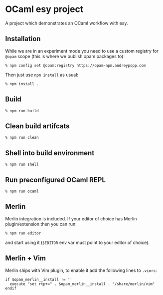 # OCaml esy project

A project which demonstrates an OCaml workflow with esy.

## Installation

While we are in an experiment mode you need to use a custom registry for `@opam`
scope (this is where we publish opam packages to):

    % npm config set @opam:registry https://opam-npm.andreypopp.com

Then just use `npm install` as usual:

    % npm install .

## Build

    % npm run build

## Clean build artifcats

    % npm run clean

## Shell into build environment

    % npm run shell

## Run preconfigured OCaml REPL

    % npm run ocaml

## Merlin

Merlin integration is included. If your editor of choice has Merlin
plugin/extension then you can run:

    % npm run editor

and start using it (`$EDITOR` env var must point to your editor of choice).

## Merlin + Vim

Merlin ships with Vim plugin, to enable it add the following lines to `.vimrc`:

    if $opam_merlin__install != ''
      execute "set rtp+=" . $opam_merlin__install . "/share/merlin/vim"
    endif
